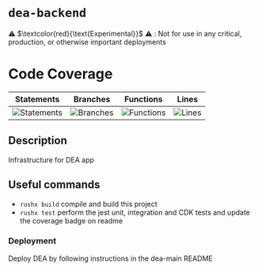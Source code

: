 # `dea-backend`

⚠️ $\textcolor{red}{\text{Experimental}}$ ⚠️ : Not for use in any critical, production, or otherwise important deployments

# Code Coverage

| Statements                                                                               | Branches                                                                             | Functions                                                                              | Lines                                                                          |
| ---------------------------------------------------------------------------------------- | ------------------------------------------------------------------------------------ | -------------------------------------------------------------------------------------- | ------------------------------------------------------------------------------ |
| ![Statements](https://img.shields.io/badge/statements-99.48%25-brightgreen.svg?style=flat) | ![Branches](https://img.shields.io/badge/branches-95.38%25-brightgreen.svg?style=flat) | ![Functions](https://img.shields.io/badge/functions-92.42%25-brightgreen.svg?style=flat) | ![Lines](https://img.shields.io/badge/lines-99.47%25-brightgreen.svg?style=flat) |

## Description

Infrastructure for DEA app

## Useful commands

- `rushx build` compile and build this project
- `rushx test` perform the jest unit, integration and CDK tests and update the coverage badge on readme

### Deployment

Deploy DEA by following instructions in the dea-main README

